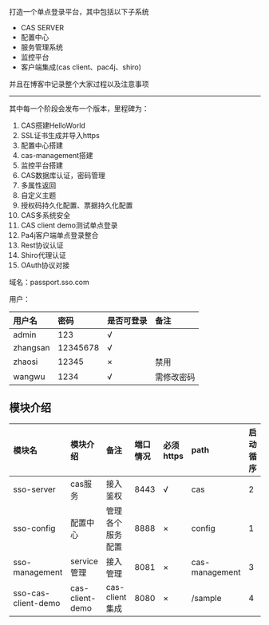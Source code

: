 打造一个单点登录平台，其中包括以下子系统

* CAS SERVER
* 配置中心
* 服务管理系统
* 监控平台
* 客户端集成(cas client、pac4j、shiro)

并且在博客中记录整个大家过程以及注意事项

--------------------

其中每一个阶段会发布一个版本，里程碑为：

1. CAS搭建HelloWorld
2. SSL证书生成并导入https
3. 配置中心搭建
4. cas-management搭建
5. 监控平台搭建
6. CAS数据库认证，密码管理
7. 多属性返回
8. 自定义主题
9. 授权码持久化配置、票据持久化配置
10. CAS多系统安全
11. CAS client demo测试单点登录
12. Pa4j客户端单点登录整合
13. Rest协议认证
14. Shiro代理认证
15. OAuth协议对接



域名：passport.sso.com

用户：

| 用户名 |密码|是否可登录|备注|
|:-------|:-------|:-------|:-------|
|admin|123|√||
|zhangsan|12345678|√||
|zhaosi|12345|×|禁用|
|wangwu|1234|√|需修改密码|

## 模块介绍


| 模块名 |模块介绍|备注|端口情况|必须https|path|启动循序
|:-------|:-------|:-------|:----|:-------|:-----|:--|
|sso-server|cas服务|接入鉴权|8443|√|cas|2|
|sso-config|配置中心|管理各个服务配置|8888|×|config|1|
|sso-management|service管理|接入管理|8081|×|cas-management|3|
|sso-cas-client-demo|cas-client-demo|cas-client集成|8080|×|/sample|4|

